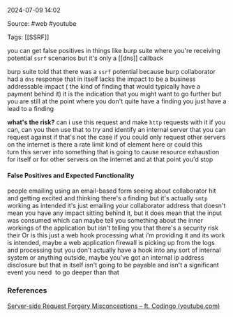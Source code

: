 
2024-07-09 14:02

Source: #web #youtube 

Tags: [[SSRF]] 

you can get false positives in things like burp suite where you're receiving potential `ssrf` scenarios but it's only a [[dns]] callback 

 burp suite told that there was a `ssrf` potential because burp collaborator had a `dns` response that in itself lacks the impact to be a business addressable impact ( the kind of finding that would typically have a  payment behind it) it is the indication that you might want to go further but you are still at the point where you don't quite have a finding you just have a lead to a finding

**what's the risk?** 
can i use this request and make `http` requests with it if you can, can you then use that to try and identify an internal server that you can request against if that's not the case if you could only request other servers on the internet is there a rate limit kind of element here or could this turn this server into something that is going to cause resource exhaustion for itself or for other servers on the internet and at that point you'd stop

#### False Positives and Expected Functionality

people emailing using an email-based form seeing about collaborator hit and getting excited and thinking there's a finding but it's actually `smtp` working as intended it's just emailing your collaborator address
that doesn't mean you have any impact sitting behind it, but it does mean that the input was consumed which can maybe tell you something about the inner workings of the application but isn't telling you that there's a security risk their
Or is this just a web hook processing what i'm providing it and its work is intended, maybe a web application firewall is picking up from the logs and processing but you don't actually have a hook into any sort of internal system or anything outside, maybe you've got an internal ip address  disclosure but that in itself isn't going to be payable and isn't a significant event you need  to go deeper than that
### References
[Server-side Request Forgery Misconceptions – ft. Codingo (youtube.com)](https://www.youtube.com/watch?v=MNbmsY0j7r8)
